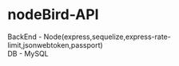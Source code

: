 # nodeBird-API

BackEnd - Node(express,sequelize,express-rate-limit,jsonwebtoken,passport) <br>
DB - MySQL <br>
